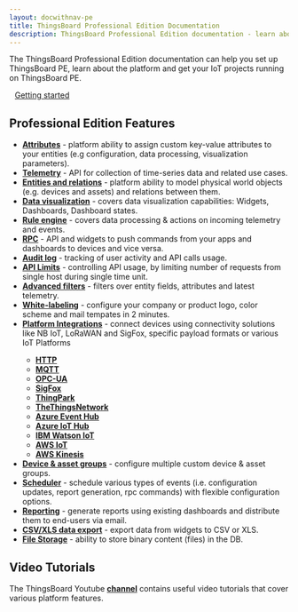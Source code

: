```yaml
---
layout: docwithnav-pe
title: ThingsBoard Professional Edition Documentation
description: ThingsBoard Professional Edition documentation - learn about the platform and get your IoT projects running on ThingsBoard
---
```


<p>The ThingsBoard Professional Edition documentation can help you set up ThingsBoard PE, learn about the platform and get your IoT projects running on ThingsBoard PE.</p>

<a style="margin: 10px;" href="/docs/getting-started-guides/helloworld-pe/" class="button">Getting started</a>

<h2 id="features">Professional Edition Features</h2>

<ul>
<li><b><a href="/docs/pe/user-guide/attributes/">Attributes</a></b> - platform ability to assign custom key-value attributes to your entities (e.g configuration, data processing, visualization parameters).</li>
<li><b><a href="/docs/pe/user-guide/telemetry/">Telemetry</a></b> - API for collection of time-series data and related use cases.</li>
<li><b><a href="/docs/pe/user-guide/rpc/">Entities and relations</a></b> - platform ability to model physical world objects (e.g. devices and assets) and relations between them.</li>
<li><b><a href="/docs/pe/guides#AnchorIDDataVisualization">Data visualization</a></b> - covers data visualization capabilities: Widgets, Dashboards, Dashboard states.</li>
<li><b><a href="/docs/pe/user-guide/rule-engine-2-0/re-getting-started/">Rule engine</a></b> - covers data processing & actions on incoming telemetry and events.</li>
<li><b><a href="/docs/pe/user-guide/rpc/">RPC</a></b> - API and widgets to push commands from your apps and dashboards to devices and vice versa.</li>
<li><b><a href="/docs/pe/user-guide/audit-log/">Audit log</a></b> - tracking of user activity and API calls usage.</li>
<li><b><a href="/docs/pe/user-guide/api-limits/">API Limits</a></b> - controlling API usage, by limiting number of requests from single host during single time unit.</li>
<li><b><a href="/docs/pe/user-guide/advanced-filters/">Advanced filters</a></b> - filters over entity fields, attributes and latest telemetry.</li>
<li><b><a href="/docs/user-guide/white-labeling/">White-labeling</a></b> - configure your company or product logo, color scheme and mail tempates in 2 minutes.</li>
<li><b><a href="/docs/user-guide/integrations/">Platform Integrations</a></b> - connect devices using connectivity solutions like NB IoT, LoRaWAN and SigFox, specific payload formats or various IoT Platforms</li>
    <ul>
        <li><b><a href="/docs/user-guide/integrations/http/">HTTP</a></b></li>
        <li><b><a href="/docs/user-guide/integrations/mqtt/">MQTT</a></b></li>
        <li><b><a href="/docs/user-guide/integrations/opc-ua/">OPC-UA</a></b></li>
        <li><b><a href="/docs/user-guide/integrations/sigfox/">SigFox</a></b></li>
        <li><b><a href="/docs/user-guide/integrations/thingpark/">ThingPark</a></b></li>
        <li><b><a href="/docs/user-guide/integrations/ttn/">TheThingsNetwork</a></b></li>
        <li><b><a href="/docs/user-guide/integrations/azure-event-hub/">Azure Event Hub</a></b></li>
        <li><b><a href="/docs/user-guide/integrations/azure-iot-hub/">Azure IoT Hub</a></b></li>
        <li><b><a href="/docs/user-guide/integrations/ibm-watson-iot/">IBM Watson IoT</a></b></li>
        <li><b><a href="/docs/user-guide/integrations/aws-iot/">AWS IoT</a></b></li>
        <li><b><a href="/docs/user-guide/integrations/aws-kinesis/">AWS Kinesis</a></b></li>
    </ul>
<li><b><a href="/docs/user-guide/groups/">Device & asset groups</a></b> - configure multiple custom device & asset groups.</li>
<li><b><a href="/docs/user-guide/scheduler/">Scheduler</a></b> - schedule various types of events (i.e. configuration updates, report generation, rpc commands) with flexible configuration options.</li>
<li><b><a href="/docs/user-guide/reporting/">Reporting</a></b> - generate reports using existing dashboards and distribute them to end-users via email.</li>
<li><b><a href="/docs/user-guide/csv-xls-data-export/">CSV/XLS data export</a></b> - export data from widgets to CSV or XLS.</li>
<li><b><a href="/docs/user-guide/file-storage/">File Storage</a></b> - ability to store binary content (files) in the DB.</li>
</ul>

<h2>Video Tutorials</h2>

<p>The ThingsBoard Youtube <b><a href="https://www.youtube.com/channel/UCDb9fsV-YR4JmnipAMGsVAQ/videos">channel</a></b> contains useful video tutorials that cover various platform features.</p>
